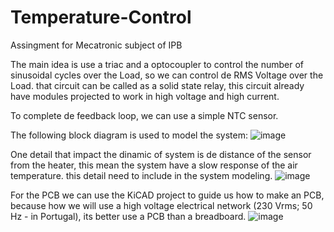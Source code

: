 # Temperature-Control
 Assingment for Mecatronic subject of IPB

The main idea is use a triac and a optocoupler to control the number of sinusoidal cycles over the Load, so we can control de RMS Voltage over the Load. that circuit can be called as a solid state relay, this circuit already have modules projected to work in high voltage and high current.

To complete de feedback loop, we can use a simple NTC sensor.

The following block diagram is used to model the system:
![image](https://github.com/Kanedinha/Temperature-Control/assets/59540104/0c4a8a21-1a49-4887-9d15-2316cdb38abd)

One detail that impact the dinamic of system is de distance of the sensor from the heater, this mean the system have a slow response of the air temperature. this detail need to include in the system modeling.
![image](https://github.com/Kanedinha/Temperature-Control/assets/59540104/d94bb714-a647-47af-94e5-2fd2ffb1cdbd)

For the PCB we can use the KiCAD project to guide us how to make an PCB, because how we will use a high voltage electrical network (230 Vrms; 50 Hz - in Portugal), its better use a PCB than a breadboard.
![image](https://github.com/Kanedinha/Temperature-Control/assets/59540104/c1c61bb9-f21f-4485-b033-4a6747136963)


